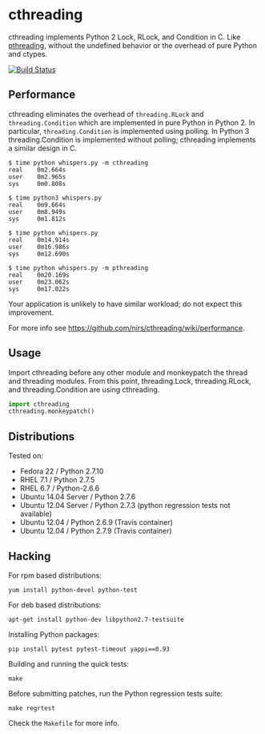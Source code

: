 # cthreading

cthreading implements Python 2 Lock, RLock, and Condition in C.  Like
[pthreading](https://github.com/oVirt/pthreading), without the undefined
behavior or the overhead of pure Python and ctypes.

[![Build Status](https://travis-ci.org/nirs/cthreading.svg)](https://travis-ci.org/nirs/cthreading)

## Performance

cthreading eliminates the overhead of `threading.RLock` and
`threading.Condition` which are implemented in pure Python in Python 2. In
particular, `threading.Condition` is implemented using polling. In Python 3
threading.Condition is implemented without polling; cthreading implements a
similar design in C.

```
$ time python whispers.py -m cthreading
real    0m2.664s
user    0m2.965s
sys     0m0.808s

$ time python3 whispers.py
real    0m9.664s
user    0m8.949s
sys     0m1.812s

$ time python whispers.py
real    0m14.914s
user    0m16.986s
sys     0m12.690s

$ time python whispers.py -m pthreading
real    0m20.169s
user    0m23.062s
sys     0m17.022s
```

Your application is unlikely to have similar workload; do not expect this
improvement.

For more info see https://github.com/nirs/cthreading/wiki/performance.

## Usage

Import cthreading before any other module and monkeypatch the thread and
threading modules. From this point, threading.Lock, threading.RLock, and
threading.Condition are using cthreading.

```python
import cthreading
cthreading.monkeypatch()
```

## Distributions

Tested on:

- Fedora 22 / Python 2.7.10
- RHEL 7.1 / Python 2.7.5
- RHEL 6.7 / Python-2.6.6
- Ubuntu 14.04 Server / Python 2.7.6
- Ubuntu 12.04 Server / Python 2.7.3 (python regression tests not available)
- Ubuntu 12.04 / Python 2.6.9 (Travis container)
- Ubuntu 12.04 / Python 2.7.9 (Travis container)

## Hacking

For rpm based distributions:
```
yum install python-devel python-test
```

For deb based distributions:
```
apt-get install python-dev libpython2.7-testsuite
```

Installing Python packages:
```
pip install pytest pytest-timeout yappi==0.93
```

Building and running the quick tests:
```
make
```

Before submitting patches, run the Python regression tests suite:
```
make regrtest
```

Check the `Makefile` for more info.
